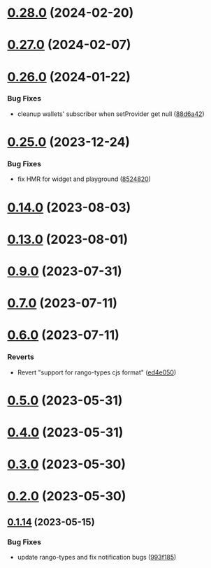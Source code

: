 # [0.28.0](https://github.com/rango-exchange/rango-client/compare/provider-cosmostation@0.27.0...provider-cosmostation@0.28.0) (2024-02-20)



# [0.27.0](https://github.com/rango-exchange/rango-client/compare/provider-cosmostation@0.26.0...provider-cosmostation@0.27.0) (2024-02-07)



# [0.26.0](https://github.com/rango-exchange/rango-client/compare/provider-cosmostation@0.25.0...provider-cosmostation@0.26.0) (2024-01-22)


### Bug Fixes

* cleanup wallets' subscriber when setProvider get null ([88d6a42](https://github.com/rango-exchange/rango-client/commit/88d6a423c49b34b3d9ff567e22df36c3b009bb76))



# [0.25.0](https://github.com/rango-exchange/rango-client/compare/provider-cosmostation@0.23.0...provider-cosmostation@0.25.0) (2023-12-24)


### Bug Fixes

* fix HMR for widget and playground ([8524820](https://github.com/rango-exchange/rango-client/commit/8524820f10cf0b8921f3db0c4f620ff98daa4103))



# [0.14.0](https://github.com/rango-exchange/rango-client/compare/provider-cosmostation@0.13.0...provider-cosmostation@0.14.0) (2023-08-03)



# [0.13.0](https://github.com/rango-exchange/rango-client/compare/provider-cosmostation@0.12.0...provider-cosmostation@0.13.0) (2023-08-01)



# [0.9.0](https://github.com/rango-exchange/rango-client/compare/provider-cosmostation@0.8.0...provider-cosmostation@0.9.0) (2023-07-31)



# [0.7.0](https://github.com/rango-exchange/rango-client/compare/provider-cosmostation@0.6.0...provider-cosmostation@0.7.0) (2023-07-11)



# [0.6.0](https://github.com/rango-exchange/rango-client/compare/provider-cosmostation@0.5.0...provider-cosmostation@0.6.0) (2023-07-11)


### Reverts

* Revert "support for rango-types cjs format" ([ed4e050](https://github.com/rango-exchange/rango-client/commit/ed4e050bfc0dcde7aeffa6b0d73b02080a5721eb))



# [0.5.0](https://github.com/rango-exchange/rango-client/compare/provider-cosmostation@0.4.0...provider-cosmostation@0.5.0) (2023-05-31)



# [0.4.0](https://github.com/rango-exchange/rango-client/compare/provider-cosmostation@0.3.0...provider-cosmostation@0.4.0) (2023-05-31)



# [0.3.0](https://github.com/rango-exchange/rango-client/compare/provider-cosmostation@0.2.0...provider-cosmostation@0.3.0) (2023-05-30)



# [0.2.0](https://github.com/rango-exchange/rango-client/compare/provider-cosmostation@0.1.15...provider-cosmostation@0.2.0) (2023-05-30)



## [0.1.14](https://github.com/rango-exchange/rango-client/compare/provider-cosmostation@0.1.13...provider-cosmostation@0.1.14) (2023-05-15)


### Bug Fixes

* update rango-types and fix notification bugs ([993f185](https://github.com/rango-exchange/rango-client/commit/993f185e0b8c5e5e15a2c65ba2d85d1f9c8daa90))



